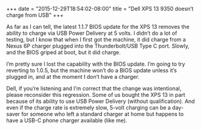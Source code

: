 ﻿+++
date = "2015-12-29T18:54:02-08:00"
title = "Dell XPS 13 9350 doesn’t charge from USB"
+++



As far as I can tell, the latest 1.1.7 BIOS update for the XPS 13 removes the
ability to charge via USB Power Delivery at 5 volts. I didn’t do a lot of
testing, but I know that when I first got the machine, it did charge from a
Nexus 6P charger plugged into the Thunderbolt/USB Type C port. Slowly, and the
BIOS griped at boot, but it did charge.

I’m pretty sure I lost the capability with the BIOS update. I’m going to try
reverting to 1.0.5, but the machine won’t do a BIOS update unless it’s plugged
in, and at the moment I don’t have a charger.

Dell, if you’re listening and I’m correct that the change was intentional,
please reconsider this regression. Some of us bought the XPS 13 in part
because of its ability to use USB Power Delivery (without qualification). And
even if the charge rate is extremely slow, 5-volt charging can be a day-saver
for someone who left a standard charger at home but happens to have a USB-C
phone charger available (like me).


